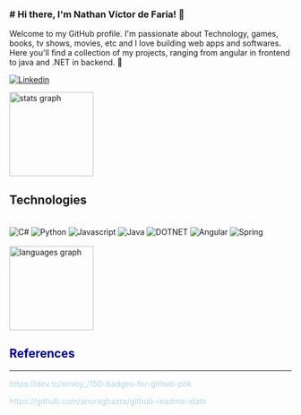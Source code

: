 ### # Hi there, I'm Nathan Víctor de Faria! 👋

Welcome to my GitHub profile. I'm passionate about Technology, games, books, tv shows, movies, etc and I love building web apps and softwares. Here you'll find a collection of my projects, ranging from angular in frontend to java and .NET in backend. 👋

[![Linkedin](https://img.shields.io/badge/LinkedIn-0077B5?style=for-the-badge&logo=linkedin&logoColor=white)](https://www.linkedin.com/in/nathan-faria-2061b8201/)

<div>
  <img src="https://github-readme-stats.vercel.app/api?hide_title=false&locale=pt-br&hide_rank=false&show_icons=true&include_all_commits=true&count_private=true&disable_animations=false&theme=radical&hide_border=false&username=ichbinnichts" height="150" alt="stats graph"  />
  <br>
</div>

## Technologies
<div style="display: inline_block"></br/>

  <img align="center" alt="C#" src="https://img.shields.io/badge/C%23-239120?style=for-the-badge&logo=c-sharp&logoColor=white"/>
  <img align="center" alt="Python" src="https://img.shields.io/badge/Python-3776AB?style=for-the-badge&logo=python&logoColor=white"/>
  <img align="center" alt="Javascript" src="https://img.shields.io/badge/JavaScript-323330?style=for-the-badge&logo=javascript&logoColor=F7DF1E"/>
  <img align="center" alt="Java" src="https://img.shields.io/badge/Java-ED8B00?style=for-the-badge&logo=java&logoColor=white" />
  <img align="center" alt="DOTNET" src="https://img.shields.io/badge/.NET-5C2D91?style=for-the-badge&logo=.net&logoColor=white" />
  <img align="center" alt="Angular" src="https://img.shields.io/badge/Angular-DD0031?style=for-the-badge&logo=angular&logoColor=white" />
  <img align="center" alt="Spring" src="https://img.shields.io/badge/Spring-6DB33F?style=for-the-badge&logo=spring&logoColor=white" />

</div>

<br/>

<img src="https://github-readme-stats.vercel.app/api/top-langs?hide_title=false&locale=pt-br&layout=compact&card_width=320&langs_count=5&theme=radical&hide_border=false&username=ichbinnichts" height="150" alt="languages graph"  />
</div>

<br/>
<div style="">
<h2 style="color: darkblue">References</h2>
<hr>
<p style="color: lightblue">https://dev.to/envoy_/150-badges-for-github-pnk<p>

<p style="color: lightblue">https://github.com/anuraghazra/github-readme-stats</p>
</div>

